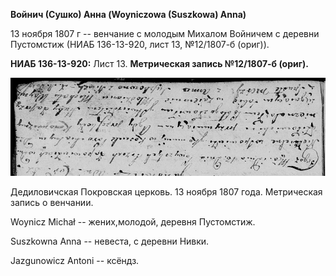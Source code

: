 **Войнич (Сушко) Анна (Woyniczowa (Suszkowa) Anna)**

13 ноября 1807 г -- венчание с молодым Михалом Войничем с деревни
Пустомстиж (НИАБ 136-13-920, лист 13, №12/1807-б (ориг)).

**НИАБ 136-13-920:** Лист 13. **Метрическая запись №12/1807-б (ориг).**

![](./media/13e399db32fae0eb38cc2aa8db62b59e1c990181.png)

Дедиловичская Покровская церковь. 13 ноября 1807 года. Метрическая
запись о венчании.

Woynicz Michał -- жених,молодой, деревня Пустомстиж.

Suszkowna Anna -- невеста, с деревни Нивки.

Jazgunowicz Antoni -- ксёндз.
